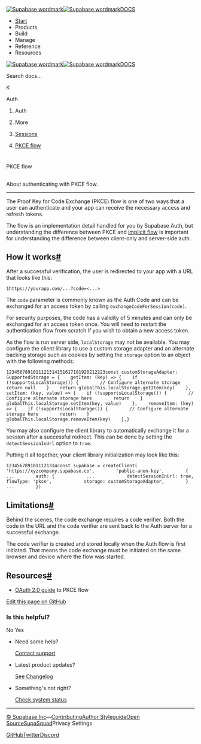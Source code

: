 [![Supabase wordmark](https://supabase.com/docs/_next/image?url=%2Fdocs%2Fsupabase-dark.svg&w=256&q=75&dpl=dpl_5BYG5BkQhU19GEfZfhcgAbeGcRQo)![Supabase wordmark](https://supabase.com/docs/_next/image?url=%2Fdocs%2Fsupabase-light.svg&w=256&q=75&dpl=dpl_5BYG5BkQhU19GEfZfhcgAbeGcRQo)DOCS](https://supabase.com/docs)

-   [Start](https://supabase.com/docs/guides/getting-started)
-   Products
-   Build
-   Manage
-   Reference
-   Resources

[![Supabase wordmark](https://supabase.com/docs/_next/image?url=%2Fdocs%2Fsupabase-dark.svg&w=256&q=75&dpl=dpl_5BYG5BkQhU19GEfZfhcgAbeGcRQo)![Supabase wordmark](https://supabase.com/docs/_next/image?url=%2Fdocs%2Fsupabase-light.svg&w=256&q=75&dpl=dpl_5BYG5BkQhU19GEfZfhcgAbeGcRQo)DOCS](https://supabase.com/docs)

Search docs...

K

Auth

1.  Auth

3.  More

5.  [Sessions](https://supabase.com/docs/guides/auth/sessions)

7.  [PKCE flow](https://supabase.com/docs/guides/auth/sessions/pkce-flow)

# 

PKCE flow

## 

About authenticating with PKCE flow.

* * *

The Proof Key for Code Exchange (PKCE) flow is one of two ways that a user can authenticate and your app can receive the necessary access and refresh tokens.

The flow is an implementation detail handled for you by Supabase Auth, but understanding the difference between PKCE and [implicit flow](https://supabase.com/docs/guides/auth/sessions/implicit-flow) is important for understanding the difference between client-only and server-side auth.

## How it works[#](#how-it-works)

After a successful verification, the user is redirected to your app with a URL that looks like this:

```
1https://yourapp.com/...?code=<...>
```

The `code` parameter is commonly known as the Auth Code and can be exchanged for an access token by calling `exchangeCodeForSession(code)`.

For security purposes, the code has a validity of 5 minutes and can only be exchanged for an access token once. You will need to restart the authentication flow from scratch if you wish to obtain a new access token.

As the flow is run server side, `localStorage` may not be available. You may configure the client library to use a custom storage adapter and an alternate backing storage such as cookies by setting the `storage` option to an object with the following methods:

```
1234567891011121314151617181920212223const customStorageAdapter: SupportedStorage = {    getItem: (key) => {    if (!supportsLocalStorage()) {        // Configure alternate storage        return null    }    return globalThis.localStorage.getItem(key)    },    setItem: (key, value) => {    if (!supportsLocalStorage()) {        // Configure alternate storage here        return    }    globalThis.localStorage.setItem(key, value)    },    removeItem: (key) => {    if (!supportsLocalStorage()) {        // Configure alternate storage here        return    }    globalThis.localStorage.removeItem(key)    },}
```

You may also configure the client library to automatically exchange it for a session after a successful redirect. This can be done by setting the `detectSessionInUrl` option to `true`.

Putting it all together, your client library initialization may look like this:

```
1234567891011121314const supabase = createClient(        'https://xyzcompany.supabase.co',        'public-anon-key',        {        ...        auth: {            ...            detectSessionInUrl: true,            flowType: 'pkce',            storage: customStorageAdapter,        }        ...        })
```

## Limitations[#](#limitations)

Behind the scenes, the code exchange requires a code verifier. Both the code in the URL and the code verifier are sent back to the Auth server for a successful exchange.

The code verifier is created and stored locally when the Auth flow is first initiated. That means the code exchange must be initiated on the same browser and device where the flow was started.

## Resources[#](#resources)

-   [OAuth 2.0 guide](https://oauth.net/2/pkce/) to PKCE flow

[Edit this page on GitHub](https://github.com/supabase/supabase/blob/master/apps/docs/content/guides/auth/sessions/pkce-flow.mdx)

### Is this helpful?

No Yes

-   Need some help?
    
    [Contact support](https://supabase.com/support)
-   Latest product updates?
    
    [See Changelog](https://supabase.com/changelog)
-   Something's not right?
    
    [Check system status](https://status.supabase.com/)

* * *

[© Supabase Inc](https://supabase.com/)—[Contributing](https://github.com/supabase/supabase/blob/master/apps/docs/DEVELOPERS.md)[Author Styleguide](https://github.com/supabase/supabase/blob/master/apps/docs/CONTRIBUTING.md)[Open Source](https://supabase.com/open-source)[SupaSquad](https://supabase.com/supasquad)Privacy Settings

[GitHub](https://github.com/supabase/supabase)[Twitter](https://twitter.com/supabase)[Discord](https://discord.supabase.com/)